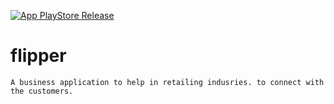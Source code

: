 [![App PlayStore Release](https://github.com/yegobox/flipper/actions/workflows/android.yml/badge.svg)](https://github.com/yegobox/flipper/actions/workflows/android.yml)
# flipper
    A business application to help in retailing indusries. to connect with the customers.


<!-- 
storePassword=#{KEYSTORE_PASS}#
keyPassword=#{KEYSTORE_KEY_PASS}#
keyAlias=key
storeFile=./external/key.jks
# done -->